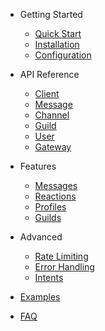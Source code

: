 - Getting Started
  - [Quick Start](/)
  - [Installation](getting-started.md)
  - [Configuration](configuration.md)

- API Reference
  - [Client](api/client.md)
  - [Message](api/message.md)
  - [Channel](api/channel.md)
  - [Guild](api/guild.md)
  - [User](api/user.md)
  - [Gateway](api/gateway.md)

- Features
  - [Messages](features/messages.md)
  - [Reactions](features/reactions.md)
  - [Profiles](features/profiles.md)
  - [Guilds](features/guilds.md)

- Advanced
  - [Rate Limiting](advanced/rate-limiting.md)
  - [Error Handling](errors.md)
  - [Intents](advanced/intents.md)

- [Examples](examples.md)
- [FAQ](faq.md)